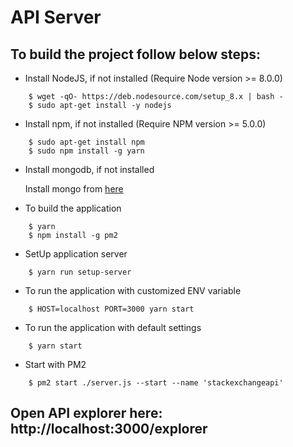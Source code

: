 # API Server


## To build the project follow below steps:

* Install NodeJS, if not installed (Require Node version >= 8.0.0)
```
	$ wget -qO- https://deb.nodesource.com/setup_8.x | bash -
	$ sudo apt-get install -y nodejs
```

* Install npm, if not installed (Require NPM version >= 5.0.0)
```
	$ sudo apt-get install npm
	$ sudo npm install -g yarn
```

* Install mongodb, if not installed

	Install mongo from [here](https://docs.mongodb.com/manual/administration/install-community)

* To build the application
```
	$ yarn
	$ npm install -g pm2
```

* SetUp application server
```
	$ yarn run setup-server
```

* To run the application with customized ENV variable
```
	$ HOST=localhost PORT=3000 yarn start
```

* To run the application with default settings
```
	$ yarn start
```

* Start with PM2
```
	$ pm2 start ./server.js --start --name 'stackexchangeapi'
```

## Open API explorer here: http://localhost:3000/explorer
